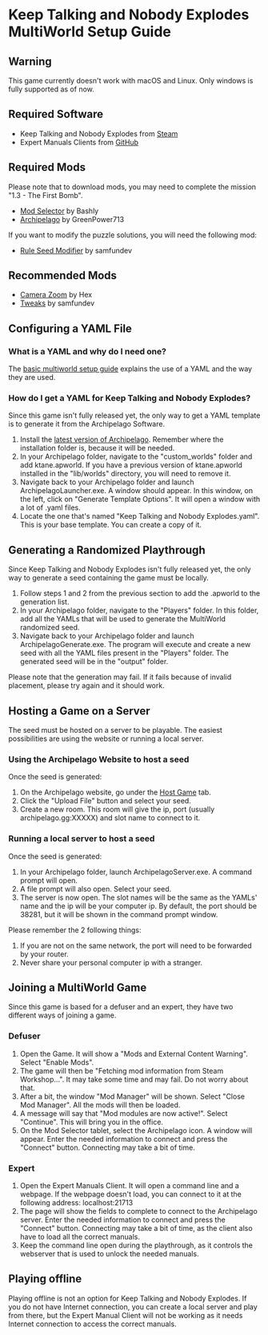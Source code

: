 # Keep Talking and Nobody Explodes MultiWorld Setup Guide

## Warning

This game currently doesn't work with macOS and Linux. Only windows is fully supported as of now.

## Required Software

 - Keep Talking and Nobody Explodes from [Steam](https://store.steampowered.com/app/341800/Keep_Talking_and_Nobody_Explodes/)
 - Expert Manuals Clients from [GitHub](https://github.com/GreenPower713/KTaNE-Archipelago-Expert-Manuals/releases)

## Required Mods

Please note that to download mods, you may need to complete the mission "1.3 - The First Bomb".
 - [Mod Selector](https://steamcommunity.com/sharedfiles/filedetails/?id=801400247) by Bashly
 - [Archipelago](https://steamcommunity.com/sharedfiles/filedetails/?id=3247225189) by GreenPower713

If you want to modify the puzzle solutions, you will need the following mod:
 - [Rule Seed Modifier](https://steamcommunity.com/sharedfiles/filedetails/?id=2037350348) by samfundev

## Recommended Mods

 - [Camera Zoom](https://steamcommunity.com/sharedfiles/filedetails/?id=838110334) by Hex
 - [Tweaks](https://steamcommunity.com/sharedfiles/filedetails/?id=1366808675) by samfundev

## Configuring a YAML File

### What is a YAML and why do I need one?

The [basic multiworld setup guide](https://archipelago.gg/tutorial/Archipelago/setup/en) explains the use of a YAML and
the way they are used.

### How do I get a YAML for Keep Talking and Nobody Explodes?

Since this game isn't fully released yet, the only way to get a YAML template is to generate it from the Archipelago
Software.

1. Install the [latest version of Archipelago](https://github.com/ArchipelagoMW/Archipelago/releases). Remember where 
the installation folder is, because it will be needed.
2. In your Archipelago folder, navigate to the "custom_worlds" folder and add ktane.apworld. If you have a previous 
version of ktane.apworld installed in the "lib/worlds" directory, you will need to remove it.
3. Navigate back to your Archipelago folder and launch ArchipelagoLauncher.exe. A window should appear. In this window,
on the left, click on "Generate Template Options". It will open a window with a lot of .yaml files.
4. Locate the one that's named "Keep Talking and Nobody Explodes.yaml". This is your base template. You can create a 
copy of it.

## Generating a Randomized Playthrough

Since Keep Talking and Nobody Explodes isn't fully released yet, the only way to generate a seed containing the game
must be locally.

1. Follow steps 1 and 2 from the previous section to add the .apworld to the generation list.
2. In your Archipelago folder, navigate to the "Players" folder. In this folder, add all the YAMLs that will be used to
generate the MultiWorld randomized seed.
3. Navigate back to your Archipelago folder and launch ArchipelagoGenerate.exe. The program will execute and create a 
new seed with all the YAML files present in the "Players" folder. The generated seed will be in the "output" folder.

Please note that the generation may fail. If it fails because of invalid placement, please try again and it should work.

## Hosting a Game on a Server

The seed must be hosted on a server to be playable. The easiest possibilities are using the website or running a local 
server.

### Using the Archipelago Website to host a seed

Once the seed is generated:
1. On the Archipelago website, go under the [Host Game](https://archipelago.gg/uploads) tab.
2. Click the "Upload File" button and select your seed.
3. Create a new room. This room will give the ip, port (usually archipelago.gg:XXXXX) and slot name to connect to it.

### Running a local server to host a seed
Once the seed is generated:
1. In your Archipelago folder, launch ArchipelagoServer.exe. A command prompt will open.
2. A file prompt will also open. Select your seed.
3. The server is now open. The slot names will be the same as the YAMLs' name and the ip will be your computer ip. By
default, the port should be 38281, but it will be shown in the command prompt window.

Please remember the 2 following things:
1. If you are not on the same network, the port will need to be forwarded by your router.
2. Never share your personal computer ip with a stranger.

## Joining a MultiWorld Game

Since this game is based for a defuser and an expert, they have two different ways of joining a game.

### Defuser
1. Open the Game. It will show a "Mods and External Content Warning". Select "Enable Mods".
2. The game will then be "Fetching mod information from Steam Workshop...". It may take some time and may fail. Do not
worry about that.
3. After a bit, the window "Mod Manager" will be shown. Select "Close Mod Manager". All the mods will then be loaded.
4. A message will say that "Mod modules are now active!". Select "Continue". This will bring you in the office.
5. On the Mod Selector tablet, select the Archipelago icon. A window will appear. Enter the needed information to
connect and press the "Connect" button. Connecting may take a bit of time.

### Expert
1. Open the Expert Manuals Client. It will open a command line and a webpage. If the webpage doesn't load, you can 
connect to it at the following address: localhost:21713
2. The page will show the fields to complete to connect to the Archipelago server. Enter the needed information to 
connect and press the "Connect" button. Connecting may take a bit of time, as the client also have to load all the 
correct manuals.
3. Keep the command line open during the playthrough, as it controls the webserver that is used to unlock the needed 
manuals.

## Playing offline

Playing offline is not an option for Keep Talking and Nobody Explodes. If you do not have Internet connection, you can
create a local server and play from there, but the Expert Manual Client will not be working as it needs Internet 
connection to access the correct manuals.
